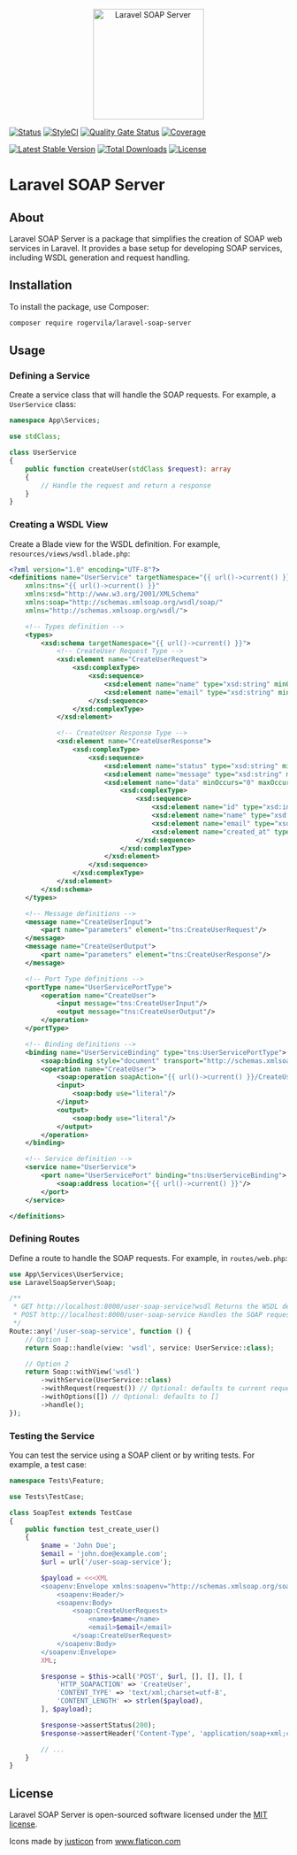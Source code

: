<p align="center"><img width="200" src="https://i.ibb.co/Jw0LrQzY/lavarse-las-manos.png" alt="Laravel SOAP Server" /></p>

[![Status](https://github.com/rogervila/laravel-soap-server/workflows/test/badge.svg)](https://github.com/rogervila/laravel-soap-server/actions)
[![StyleCI](https://github.styleci.io/repos/211657121/shield?branch=main)](https://github.styleci.io/repos/211657121)
[![Quality Gate Status](https://sonarcloud.io/api/project_badges/measure?project=rogervila_laravel-soap-server&metric=alert_status)](https://sonarcloud.io/dashboard?id=rogervila_laravel-soap-server)
[![Coverage](https://sonarcloud.io/api/project_badges/measure?project=rogervila-laravel-soap-server&metric=coverage)](https://sonarcloud.io/dashboard?id=rogervila-laravel-soap-server)

[![Latest Stable Version](https://poser.pugx.org/rogervila/laravel-soap-server/v/stable)](https://packagist.org/packages/rogervila/laravel-soap-server)
[![Total Downloads](https://poser.pugx.org/rogervila/laravel-soap-server/downloads)](https://packagist.org/packages/rogervila/laravel-soap-server)
[![License](https://poser.pugx.org/rogervila/laravel-soap-server/license)](https://packagist.org/packages/rogervila/laravel-soap-server)

# Laravel SOAP Server

## About

Laravel SOAP Server is a package that simplifies the creation of SOAP web services in Laravel. It provides a base setup for developing SOAP services, including WSDL generation and request handling.

## Installation

To install the package, use Composer:

```bash
composer require rogervila/laravel-soap-server
```

## Usage

### Defining a Service

Create a service class that will handle the SOAP requests. For example, a `UserService` class:

```php
namespace App\Services;

use stdClass;

class UserService
{
    public function createUser(stdClass $request): array
    {
        // Handle the request and return a response
    }
}
```

### Creating a WSDL View

Create a Blade view for the WSDL definition. For example, `resources/views/wsdl.blade.php`:

```xml
<?xml version="1.0" encoding="UTF-8"?>
<definitions name="UserService" targetNamespace="{{ url()->current() }}"
    xmlns:tns="{{ url()->current() }}"
    xmlns:xsd="http://www.w3.org/2001/XMLSchema"
    xmlns:soap="http://schemas.xmlsoap.org/wsdl/soap/"
    xmlns="http://schemas.xmlsoap.org/wsdl/">

    <!-- Types definition -->
    <types>
        <xsd:schema targetNamespace="{{ url()->current() }}">
            <!-- CreateUser Request Type -->
            <xsd:element name="CreateUserRequest">
                <xsd:complexType>
                    <xsd:sequence>
                        <xsd:element name="name" type="xsd:string" minOccurs="1" maxOccurs="1"/>
                        <xsd:element name="email" type="xsd:string" minOccurs="1" maxOccurs="1"/>
                    </xsd:sequence>
                </xsd:complexType>
            </xsd:element>

            <!-- CreateUser Response Type -->
            <xsd:element name="CreateUserResponse">
                <xsd:complexType>
                    <xsd:sequence>
                        <xsd:element name="status" type="xsd:string" minOccurs="1" maxOccurs="1"/>
                        <xsd:element name="message" type="xsd:string" minOccurs="1" maxOccurs="1"/>
                        <xsd:element name="data" minOccurs="0" maxOccurs="1">
                            <xsd:complexType>
                                <xsd:sequence>
                                    <xsd:element name="id" type="xsd:integer"/>
                                    <xsd:element name="name" type="xsd:string"/>
                                    <xsd:element name="email" type="xsd:string"/>
                                    <xsd:element name="created_at" type="xsd:dateTime"/>
                                </xsd:sequence>
                            </xsd:complexType>
                        </xsd:element>
                    </xsd:sequence>
                </xsd:complexType>
            </xsd:element>
        </xsd:schema>
    </types>

    <!-- Message definitions -->
    <message name="CreateUserInput">
        <part name="parameters" element="tns:CreateUserRequest"/>
    </message>
    <message name="CreateUserOutput">
        <part name="parameters" element="tns:CreateUserResponse"/>
    </message>

    <!-- Port Type definitions -->
    <portType name="UserServicePortType">
        <operation name="CreateUser">
            <input message="tns:CreateUserInput"/>
            <output message="tns:CreateUserOutput"/>
        </operation>
    </portType>

    <!-- Binding definitions -->
    <binding name="UserServiceBinding" type="tns:UserServicePortType">
        <soap:binding style="document" transport="http://schemas.xmlsoap.org/soap/http"/>
        <operation name="CreateUser">
            <soap:operation soapAction="{{ url()->current() }}/CreateUser"/>
            <input>
                <soap:body use="literal"/>
            </input>
            <output>
                <soap:body use="literal"/>
            </output>
        </operation>
    </binding>

    <!-- Service definition -->
    <service name="UserService">
        <port name="UserServicePort" binding="tns:UserServiceBinding">
            <soap:address location="{{ url()->current() }}"/>
        </port>
    </service>

</definitions>
```

### Defining Routes

Define a route to handle the SOAP requests. For example, in `routes/web.php`:

```php
use App\Services\UserService;
use LaravelSoapServer\Soap;

/**
 * GET http://localhost:8000/user-soap-service?wsdl Returns the WSDL definition
 * POST http://localhost:8000/user-soap-service Handles the SOAP requests
 */
Route::any('/user-soap-service', function () {
    // Option 1
    return Soap::handle(view: 'wsdl', service: UserService::class);

    // Option 2
    return Soap::withView('wsdl')
        ->withService(UserService::class)
        ->withRequest(request()) // Optional: defaults to current request
        ->withOptions([]) // Optional: defaults to []
        ->handle();
});
```

### Testing the Service

You can test the service using a SOAP client or by writing tests. For example, a test case:

```php
namespace Tests\Feature;

use Tests\TestCase;

class SoapTest extends TestCase
{
    public function test_create_user()
    {
        $name = 'John Doe';
        $email = 'john.doe@example.com';
        $url = url('/user-soap-service');

        $payload = <<<XML
        <soapenv:Envelope xmlns:soapenv="http://schemas.xmlsoap.org/soap/envelope/" xmlns:soap="$url">
            <soapenv:Header/>
            <soapenv:Body>
                <soap:CreateUserRequest>
                    <name>$name</name>
                    <email>$email</email>
                </soap:CreateUserRequest>
            </soapenv:Body>
        </soapenv:Envelope>
        XML;

        $response = $this->call('POST', $url, [], [], [], [
            'HTTP_SOAPACTION' => 'CreateUser',
            'CONTENT_TYPE' => 'text/xml;charset=utf-8',
            'CONTENT_LENGTH' => strlen($payload),
        ], $payload);

        $response->assertStatus(200);
        $response->assertHeader('Content-Type', 'application/soap+xml;charset=utf-8');

        // ...
    }
}
```

## License

Laravel SOAP Server is open-sourced software licensed under the [MIT license](https://opensource.org/licenses/MIT).

Icons made by <a href="https://www.flaticon.es/iconos-gratis/manos" title="justicon">justicon</a> from <a href="https://www.flaticon.com/" title="Flaticon">www.flaticon.com</a>
